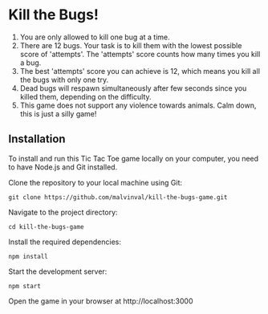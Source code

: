 # Kill the Bugs!

1. You are only allowed to kill one bug at a time.
2. There are 12 bugs. Your task is to kill them with the lowest possible score of 'attempts'. The 'attempts' score counts how many times you kill a bug.
3. The best 'attempts' score you can achieve is 12, which means you kill all the bugs with only one try.
4. Dead bugs will respawn simultaneously after few seconds since you killed them, depending on the difficulty. 
5. This game does not support any violence towards animals. Calm down, this is just a silly game!

## Installation
To install and run this Tic Tac Toe game locally on your computer, you need to have Node.js and Git installed.

Clone the repository to your local machine using Git:

`git clone https://github.com/malvinval/kill-the-bugs-game.git`

Navigate to the project directory:

`cd kill-the-bugs-game`

Install the required dependencies:

`npm install`

Start the development server:

`npm start`

Open the game in your browser at http://localhost:3000